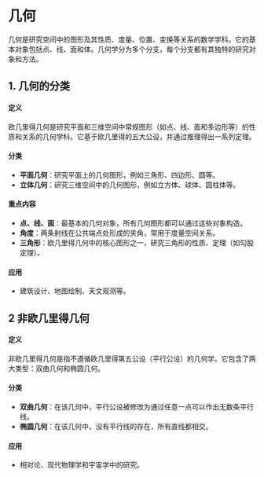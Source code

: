 # 几何

几何是研究空间中的图形及其性质、度量、位置、变换等关系的数学学科。它的基本对象包括点、线、面和体。几何学分为多个分支，每个分支都有其独特的研究对象和方法。

<DocsAD/>


## 1. 几何的分类

#### 定义
欧几里得几何是研究平面和三维空间中常规图形（如点、线、面和多边形等）的性质和关系的几何学科。它基于欧几里得的五大公设，并通过推理得出一系列定理。

#### 分类
- **平面几何**：研究平面上的几何图形，例如三角形、四边形、圆等。
- **立体几何**：研究三维空间中的几何图形，例如立方体、球体、圆柱体等。

#### 重点内容
- **点、线、面**：最基本的几何对象，所有几何图形都可以通过这些对象构造。
- **角度**：两条射线在公共端点处形成的夹角，常用于度量空间关系。
- **三角形**：欧几里得几何中的核心图形之一，研究三角形的性质、定理（如勾股定理）。
  
#### 应用
- 建筑设计、地图绘制、天文观测等。

## 2 非欧几里得几何

#### 定义
非欧几里得几何是指不遵循欧几里得第五公设（平行公设）的几何学。它包含了两大类型：双曲几何和椭圆几何。

#### 分类
- **双曲几何**：在该几何中，平行公设被修改为通过任意一点可以作出无数条平行线。
- **椭圆几何**：在该几何中，没有平行线的存在，所有直线都相交。

#### 应用
- 相对论、现代物理学和宇宙学中的研究。